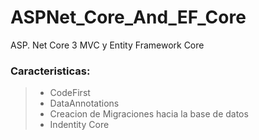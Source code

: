 # ASPNet_Core_And_EF_Core
ASP. Net Core 3 MVC y Entity Framework Core

### Caracteristicas:
> * CodeFirst
> * DataAnnotations
> * Creacion de Migraciones hacia la base de datos
> * Indentity Core
